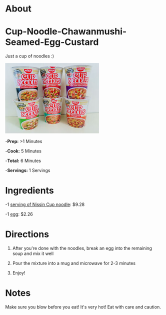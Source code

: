 # About

# Cup-Noodle-Chawanmushi-Seamed-Egg-Custard
Just a cup of noodles :)

![Cup Noodle Chawanmushi Seamed Egg Custard](./Nissin-Cup-Noodles.jpg)

-**Prep:** >1 Minutes

-**Cook:** 5 Minutes

-**Total:** 6 Minutes

-**Servings:** 1 Servings

# Ingredients

-1 [serving of Nissin Cup noodle](https://www.google.com/aclk?sa=L&ai=DChcSEwjp--bCjOzkAhVR3IYKHRrPBbcYABABGgJ2dQ&sig=AOD64_1v_kXL2ubYniCyy5t7xZF8uGNsXw&ctype=5&q=&ved=0ahUKEwiNg93CjOzkAhWhrVkKHTXID5IQwg8INw&adurl=): $9.28

-1 [egg](https://www.googleadservices.com/pagead/aclk?sa=L&ai=DChcSEwjV8KfvjOzkAhUWpLMKHf49D8oYABATGgJxbg&ohost=www.google.com&cid=CAESEeD2uKa4E0BmhVBf-Qi7uMPq&sig=AOD64_0Zl6gcEahPD7f3YHmJaY4yYj1g2w&ctype=46&q=&ved=0ahUKEwiY-Z7vjOzkAhUnh-AKHXk6A-EQ9aACCGQ&adurl=): $2.26

# Directions

1) After you're done with the noodles, break an egg into the remaining soup and mix it well

2) Pour the mixture into a mug and microwave for 2-3 minutes

3) Enjoy!

# Notes

Make sure you blow before you eat! It's very hot! Eat with care and caution.
